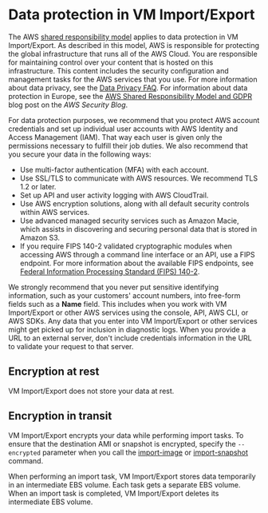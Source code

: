 # Data protection in VM Import/Export<a name="data-protection"></a>

The AWS [shared responsibility model](http://aws.amazon.com/compliance/shared-responsibility-model/) applies to data protection in VM Import/Export\. As described in this model, AWS is responsible for protecting the global infrastructure that runs all of the AWS Cloud\. You are responsible for maintaining control over your content that is hosted on this infrastructure\. This content includes the security configuration and management tasks for the AWS services that you use\. For more information about data privacy, see the [Data Privacy FAQ](http://aws.amazon.com/compliance/data-privacy-faq)\. For information about data protection in Europe, see the [AWS Shared Responsibility Model and GDPR](http://aws.amazon.com/blogs/security/the-aws-shared-responsibility-model-and-gdpr/) blog post on the *AWS Security Blog*\.

For data protection purposes, we recommend that you protect AWS account credentials and set up individual user accounts with AWS Identity and Access Management \(IAM\)\. That way each user is given only the permissions necessary to fulfill their job duties\. We also recommend that you secure your data in the following ways:
+ Use multi\-factor authentication \(MFA\) with each account\.
+ Use SSL/TLS to communicate with AWS resources\. We recommend TLS 1\.2 or later\.
+ Set up API and user activity logging with AWS CloudTrail\.
+ Use AWS encryption solutions, along with all default security controls within AWS services\.
+ Use advanced managed security services such as Amazon Macie, which assists in discovering and securing personal data that is stored in Amazon S3\.
+ If you require FIPS 140\-2 validated cryptographic modules when accessing AWS through a command line interface or an API, use a FIPS endpoint\. For more information about the available FIPS endpoints, see [Federal Information Processing Standard \(FIPS\) 140\-2](http://aws.amazon.com/compliance/fips/)\.

We strongly recommend that you never put sensitive identifying information, such as your customers' account numbers, into free\-form fields such as a **Name** field\. This includes when you work with VM Import/Export or other AWS services using the console, API, AWS CLI, or AWS SDKs\. Any data that you enter into VM Import/Export or other services might get picked up for inclusion in diagnostic logs\. When you provide a URL to an external server, don't include credentials information in the URL to validate your request to that server\.

## Encryption at rest<a name="encryption-rest"></a>

 VM Import/Export does not store your data at rest\.

## Encryption in transit<a name="encryption-transit"></a>

 VM Import/Export encrypts your data while performing import tasks\. To ensure that the destination AMI or snapshot is encrypted, specify the `--encrypted` parameter when you call the [import\-image](https://docs.aws.amazon.com/cli/latest/reference/ec2/import-image.html) or [import\-snapshot](https://docs.aws.amazon.com/cli/latest/reference/ec2/import-snapshot.html) command\.

When performing an import task, VM Import/Export stores data temporarily in an intermediate EBS volume\. Each task gets a separate EBS volume\. When an import task is completed, VM Import/Export deletes its intermediate EBS volume\.